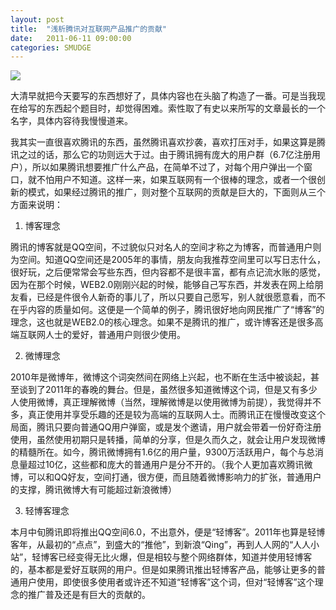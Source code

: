 ```yaml
---
layout: post
title:  "浅析腾讯对互联网产品推广的贡献"
date:   2011-06-11 09:00:00
categories: SMUDGE
---
```


<img src="http://binnng.coding.io/assets/images/tencent-logo.jpg"/>

大清早就把今天要写的东西想好了，具体内容也在头脑了构造了一番。可是当我现在给写的东西起个题目时，却觉得困难。索性取了有史以来所写的文章最长的一个名字，具体内容待我慢慢道来。





我其实一直很喜欢腾讯的东西，虽然腾讯喜欢抄袭，喜欢打压对手，如果这算是腾讯之过的话，那么它的功则远大于过。由于腾讯拥有庞大的用户群（6.7亿注册用户），所以如果腾讯想要推广什么产品，在简单不过了，对每个用户弹出一个窗口，就不怕用户不知道。这样一来，如果互联网有一个很棒的理念，或者一个很创新的模式，如果经过腾讯的推广，则对整个互联网的贡献是巨大的，下面则从三个方面来说明：



1. 博客理念

腾讯的博客就是QQ空间，不过貌似只对名人的空间才称之为博客，而普通用户则为空间。知道QQ空间还是2005年的事情，朋友向我推荐空间里可以写日志什么，很好玩，之后便常常会写些东西，但内容都不是很丰富，都有点记流水账的感觉，因为在那个时候，WEB2.0刚刚兴起的时候，能够自己写东西，并发表在网上给朋友看，已经是件很令人新奇的事儿了，所以只要自己愿写，别人就很愿意看，而不在乎内容的质量如何。这便是一个简单的例子，腾讯很好地向网民推广了“博客”的理念，这也就是WEB2.0的核心理念。如果不是腾讯的推广，或许博客还是很多高端互联网人士的爱好，普通用户则很少使用。



2. 微博理念

2010年是微博年，微博这个词突然间在网络上兴起，也不断在生活中被谈起，甚至谈到了2011年的春晚的舞台。但是，虽然很多知道微博这个词，但是又有多少人使用微博，真正理解微博（当然，理解微博是以使用微博为前提），我觉得并不多，真正使用并享受乐趣的还是较为高端的互联网人士。而腾讯正在慢慢改变这个局面，腾讯只要向普通QQ用户弹窗，或是发个邀请，用户就会带着一份好奇注册使用，虽然使用初期只是转播，简单的分享，但是久而久之，就会让用户发现微博的精髓所在。如今，腾讯微博拥有1.6亿的用户量，9300万活跃用户，每个与总消息量超过10亿，这些都和庞大的普通用户是分不开的。（我个人更加喜欢腾讯微博，可以和QQ好友，空间打通，很方便，而且随着微博影响力的扩张，普通用户的支撑，腾讯微博大有可能超过新浪微博）



3. 轻博客理念

本月中旬腾讯即将推出QQ空间6.0，不出意外，便是“轻博客”。2011年也算是轻博客年，从最初的“点点”，到盛大的“推他”，到新浪“Qing”，再到人人网的“人人小站”，轻博客已经变得无比火爆，但是相较与整个网络群体，知道并使用轻博客的，基本都是爱好互联网的用户。但是如果腾讯推出轻博客产品，能够让更多的普通用户使用，即使很多使用者或许还不知道“轻博客”这个词，但对“轻博客”这个理念的推广普及还是有巨大的贡献的。